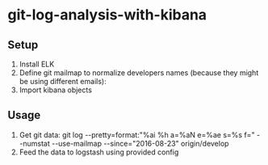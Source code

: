 # git-log-analysis-with-kibana

## Setup
1. Install ELK
2. Define git mailmap to normalize developers names (because they might be using different emails):
3. Import kibana objects

## Usage
1. Get git data: git log --pretty=format:"%ai %h a=%aN e=%ae s=%s f=" --numstat --use-mailmap --since="2016-08-23" origin/develop
2. Feed the data to logstash using provided config